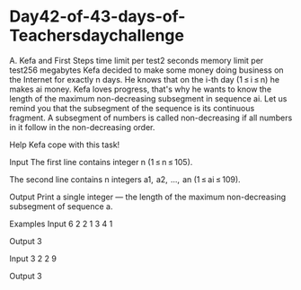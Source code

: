 # Day42-of-43-days-of-Teachersdaychallenge
A. Kefa and First Steps
time limit per test2 seconds
memory limit per test256 megabytes
Kefa decided to make some money doing business on the Internet for exactly n days. He knows that on the i-th day (1 ≤ i ≤ n) he makes ai money. Kefa loves progress, that's why he wants to know the length of the maximum non-decreasing subsegment in sequence ai. Let us remind you that the subsegment of the sequence is its continuous fragment. A subsegment of numbers is called non-decreasing if all numbers in it follow in the non-decreasing order.

Help Kefa cope with this task!

Input
The first line contains integer n (1 ≤ n ≤ 105).

The second line contains n integers a1,  a2,  ...,  an (1 ≤ ai ≤ 109).

Output
Print a single integer — the length of the maximum non-decreasing subsegment of sequence a.

Examples
Input
6
2 2 1 3 4 1

Output
3

Input
3
2 2 9

Output
3
